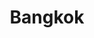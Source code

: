 ---
title: Bangkok
category: Asia
image: /assets/list_images/placeholder.png
maps_url: https://maps.app.goo.gl/6wyBay3vmPQXn91fA
---